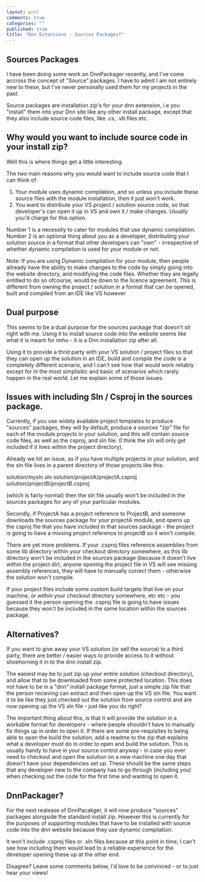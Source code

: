```yaml
---
layout: post
comments: true
categories: ""
published: true
title: "Dnn Extensions - Sources Packages?"
---
```


## Sources Packages

I have been doing some work on DnnPackager recently, and I've come accross the concept of "Source" packages. I have to admit I am not entirely new to these, but I've never personally used them for my projects in the past.

Source packages are installation zip's for your dnn extension, i.e you "install" them into your Dnn site like any other install package, except that they also include source code files, like .cs, .vb files etc. 

## Why would you want to include source code in your install zip?
Well this is where things get a little interesting. 

The two main reasons why you would want to include source code that I can think of:

1. Your module uses dynamic compilation, and so unless you include these source files with the module installation, then it just won't work.
2. You want to distribute your VS project / solution source code, so that developer's can open it up in VS and own it / make changes. Usually you'd charge for this option.

Number 1 is a necessity to cater for modules that use dynamic compilation. 
Number 2 is an optional thing about you as a developer, distributing your solution source in a format that other developers can "own" - irrespective of whether dynamic compilation is used for your module or not. 

Note: If you are using Dynamic compilation for your module, then people allready have the ability to make changes to the code by simply going into the website directory, and modifying the code files. Whether they are legally entitled to do so ofcourse, would be down to the licence agreement. This is different from owning the project / solution in a format that can be opened, built and compiled from an IDE like VS however.

## Dual purpose

This seems to be a dual purpose for the sources package that doesn't sit right with me. 
Using it to install source code into the website seems like what it is meant for imho - it is a Dnn installation zip after all.

Using it to provide a thrid party with your VS solution / project files so that they can open up the solution in an IDE, build and compile the code is a completely different scenario, and I can't see how that would work reliably except for in the most simplisitic and basic of scenarios which rarely happen in the real world. Let me explain some of those issues.


## Issues with including Sln / Csproj in the sources package.

Currently, if you use widely available project templates to produce "sources" packages, they will by default, produce a sources "zip" file for each of the module projects in your solution, and this will contain source code files, as well as the csproj, and sln file. (I think the sln will only get included if it lives within the project directory).

Already we hit an issue, as if you have multiple projects in your solution, and the sln file lives in a parent directory of those projects like this:

solution/mysln.sln
solution/projectA/projectA.csproj
solution/projectB/projectB.csproj


(which is fairly normal) then the sln file usually won't be included in the sources packages for any of your particular modules.

Secondly, if ProjectA has a project reference to ProjectB, and someone downloads the sources package for your projectA module, and opens up the csproj file that you have included in that sources package - the project is going to have a missing project reference to projectB so it won't compile.

There are yet more problems. If your .csproj files reference assemblies from some lib directory within your checkout directory somewhere, as this lib directory won't be included in the sources package (because it doesn't live within the project dir), anyone opening the project file in VS will see missing assembly references, they will have to manually correct them - otherwise the solution won't compile.

If your project files include some custom build targets that live on your machine, or within your checkout directory somewhere, etc etc - you guessed it the person opening the .csproj file is going to have issues because they won't be included in the same location within the sources package.

## Alternatives?

If you want to give away your VS solution (or sell the source) to a third party, there are better / easier ways to provide access to it without shoehorning it in to the dnn install zip. 

The easiest may be to just zip up your entire solution (checkout directory), and allow that to be downloaded from some protected location. This does not have to be in a "dnn" install package format, just a simple zip file that the person recieving can extract and then open up the VS sln file. You want it to be like they just checked out the solution from source control and are now opening up the VS sln file - just like you do right?

The important thing about this, is that it will provide the solution in a workable format for developers - where people shouldn't have to manually fix things up in order to open it. If there are some pre-requisites to being able to open the build the solution, add a readme to the zip that explains what a developer must do in order to open and build the solution. This is usually handy to have in your source control anyway - in case you ever need to checkout and open the solution on a new machine one day that doesn't have your dependencies set up. These should be the same steps that any developer new to the company has to go through (including you) when checking out the code for the first time and wanting to open it.


## DnnPackager?

For the next realease of DnnPacakger, it will now produce "sources" packages alongside the standard install zip. However this is currently for the purposes of supporting modules that have to be installed with source code into the dnn website because they use dynamic compilation. 

It won't include .csproj files or .sln files because at this point in time, I can't see how including them would lead to a reliable experience for the developer opening these up at the other end. 

Disagree? Leave some comments below, I'd love to be convinced - or to just hear your views!















